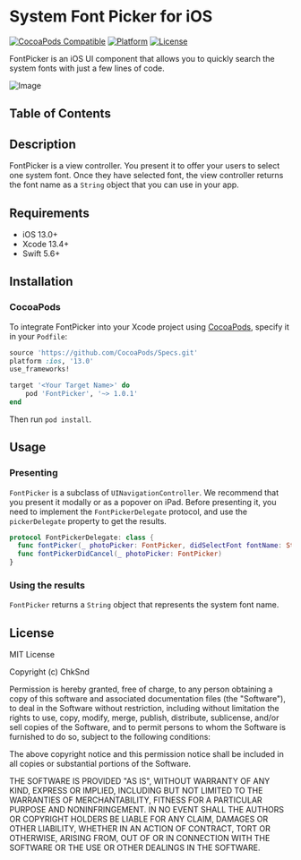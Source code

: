 # System Font Picker for iOS

[![CocoaPods Compatible](https://img.shields.io/cocoapods/v/FontPicker.svg?style=flat-square)](https://cocoapods.org/pods/FontPicker)
[![Platform](https://img.shields.io/cocoapods/p/FontPicker.svg?style=flat-square)](https://github.com/unsplash/unsplash-photopicker-ios)
[![License](https://img.shields.io/github/license/chksnd/fontpicker-ios.svg?style=flat-square)](https://github.com/unsplash/unsplash-photopicker-ios)

FontPicker is an iOS UI component that allows you to quickly search the system fonts with just a few lines of code.

![Image]()

## Table of Contents
## Description

FontPicker is a view controller. You present it to offer your users to select one system font. Once they have selected font, the view controller returns the font name as a `String` object that you can use in your app.

## Requirements

- iOS 13.0+
- Xcode 13.4+
- Swift 5.6+

## Installation

### CocoaPods

To integrate FontPicker into your Xcode project using [CocoaPods](https://cocoapods.org), specify it in your `Podfile`:

```ruby
source 'https://github.com/CocoaPods/Specs.git'
platform :ios, '13.0'
use_frameworks!

target '<Your Target Name>' do
    pod 'FontPicker', '~> 1.0.1'
end
```

Then run `pod install`.

## Usage

### Presenting

`FontPicker` is a subclass of `UINavigationController`. We recommend that you present it modally or as a popover on iPad. Before presenting it, you need to implement the `FontPickerDelegate` protocol, and use the `pickerDelegate` property to get the results.

```swift
protocol FontPickerDelegate: class {
  func fontPicker(_ photoPicker: FontPicker, didSelectFont fontName: String)
  func fontPickerDidCancel(_ photoPicker: FontPicker)
}
```

### Using the results

`FontPicker` returns a `String` object that represents the system font name.
## License

MIT License

Copyright (c) ChkSnd

Permission is hereby granted, free of charge, to any person obtaining a copy of this software and associated documentation files (the "Software"), to deal in the Software without restriction, including without limitation the rights to use, copy, modify, merge, publish, distribute, sublicense, and/or sell copies of the Software, and to permit persons to whom the Software is furnished to do so, subject to the following conditions:

The above copyright notice and this permission notice shall be included in all copies or substantial portions of the Software.

THE SOFTWARE IS PROVIDED "AS IS", WITHOUT WARRANTY OF ANY KIND, EXPRESS OR IMPLIED, INCLUDING BUT NOT LIMITED TO THE WARRANTIES OF MERCHANTABILITY, FITNESS FOR A PARTICULAR PURPOSE AND NONINFRINGEMENT. IN NO EVENT SHALL THE AUTHORS OR COPYRIGHT HOLDERS BE LIABLE FOR ANY CLAIM, DAMAGES OR OTHER LIABILITY, WHETHER IN AN ACTION OF CONTRACT, TORT OR OTHERWISE, ARISING FROM, OUT OF OR IN CONNECTION WITH THE SOFTWARE OR THE USE OR OTHER DEALINGS IN THE SOFTWARE.
